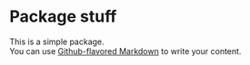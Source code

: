 # Package stuff

This is a simple package.  
You can use [Github-flavored Markdown](https://guides.github.com/features/mastering-markdown/) to write your content.
